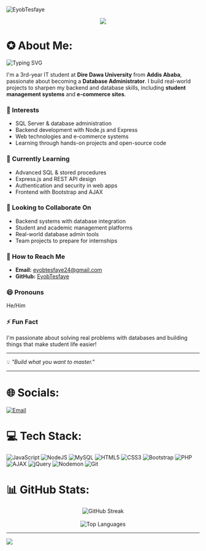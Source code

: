 <p align="left">
  <img src="https://komarev.com/ghpvc/?username=EyobTesfaye&label=Profile%20views&color=0e75b6&style=flat" alt="EyobTesfaye" />
</p>
<p align="center">
  <img src="https://github.com/iamSamael/iamSamael/assets/104965976/d5ceec0a-c788-4234-93be-bfcb0b247700"/>
</p>

# ✪ About Me:
<p align="left">
  <img src="https://readme-typing-svg.herokuapp.com?font=Fira+Code&size=24&pause=1000&color=00FFC6&center=true&vCenter=true&width=400&height=100&lines=Hi+there!+I'm+Eyob+Tesfaye+%F0%9F%91%8B;Aspiring+Database+Administrator;Web+Developer+%7C+Node.js+%2B+MySQL;Always+Learning+and+Building" alt="Typing SVG" />
</p>

I'm a 3rd-year IT student at **Dire Dawa University** from **Addis Ababa**, passionate about becoming a **Database Administrator**.
I build real-world projects to sharpen my backend and database skills, including **student management systems** and **e-commerce sites**.

### 👀 Interests
- SQL Server & database administration
- Backend development with Node.js and Express
- Web technologies and e-commerce systems
- Learning through hands-on projects and open-source code

### 🌱 Currently Learning
- Advanced SQL & stored procedures
- Express.js and REST API design
- Authentication and security in web apps
- Frontend with Bootstrap and AJAX

### 💞 Looking to Collaborate On
- Backend systems with database integration
- Student and academic management platforms
- Real-world database admin tools
- Team projects to prepare for internships

### 💋 How to Reach Me
- **Email:** eyobtesfaye24@gmail.com
- **GitHub:** [EyobTesfaye](https://github.com/EyobTesfaye)

### 😄 Pronouns
He/Him

### ⚡ Fun Fact
I'm passionate about solving real problems with databases and building things that make student life easier!

---
💡 _"Build what you want to master."_

---

# 🌐 Socials:
[![Email](https://img.shields.io/badge/Email-D14836?logo=gmail&logoColor=white)](mailto:eyobtesfaye24@gmail.com)

# 💻 Tech Stack:
![JavaScript](https://img.shields.io/badge/javascript-%23323330.svg?style=for-the-badge&logo=javascript&logoColor=%23F7DF1E)
![NodeJS](https://img.shields.io/badge/node.js-6DA55F?style=for-the-badge&logo=node.js&logoColor=white)
![MySQL](https://img.shields.io/badge/mysql-4479A1.svg?style=for-the-badge&logo=mysql&logoColor=white)
![HTML5](https://img.shields.io/badge/html5-%23E34F26.svg?style=for-the-badge&logo=html5&logoColor=white)
![CSS3](https://img.shields.io/badge/css3-%231572B6.svg?style=for-the-badge&logo=css3&logoColor=white)
![Bootstrap](https://img.shields.io/badge/bootstrap-%238511FA.svg?style=for-the-badge&logo=bootstrap&logoColor=white)
![PHP](https://img.shields.io/badge/php-%23777BB4.svg?style=for-the-badge&logo=php&logoColor=white)
![AJAX](https://img.shields.io/badge/AJAX-%23000000.svg?style=for-the-badge&logo=jquery&logoColor=white)
![jQuery](https://img.shields.io/badge/jquery-%230769AD.svg?style=for-the-badge&logo=jquery&logoColor=white)
![Nodemon](https://img.shields.io/badge/NODEMON-%23323330.svg?style=for-the-badge&logo=nodemon&logoColor=%BBDEAD)
![Git](https://img.shields.io/badge/git-%23F05033.svg?style=for-the-badge&logo=git&logoColor=white)

# 📊 GitHub Stats:
<p align="center">
  <img src="https://github-readme-streak-stats.herokuapp.com/?user=EyobTesfaye&theme=dark&hide_border=false" alt="GitHub Streak" />
  <br/><br/>
  <img src="https://github-readme-stats.vercel.app/api/top-langs/?username=EyobTesfaye&layout=compact&theme=dark&hide_border=false&count_private=true" alt="Top Languages" />
</p>

---

[![](https://visitcount.itsvg.in/api?id=EyobTesfaye&icon=9&color=0)](https://visitcount.itsvg.in)
